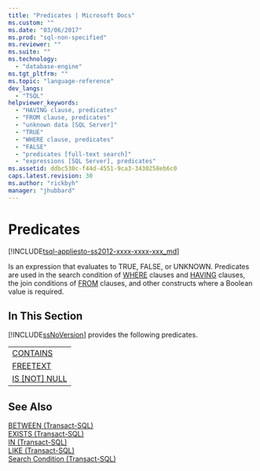 ```yaml
---
title: "Predicates | Microsoft Docs"
ms.custom: ""
ms.date: "03/06/2017"
ms.prod: "sql-non-specified"
ms.reviewer: ""
ms.suite: ""
ms.technology: 
  - "database-engine"
ms.tgt_pltfrm: ""
ms.topic: "language-reference"
dev_langs: 
  - "TSQL"
helpviewer_keywords: 
  - "HAVING clause, predicates"
  - "FROM clause, predicates"
  - "unknown data [SQL Server]"
  - "TRUE"
  - "WHERE clause, predicates"
  - "FALSE"
  - "predicates [full-text search]"
  - "expressions [SQL Server], predicates"
ms.assetid: ddbc530c-f44d-4551-9ca3-3430258eb6c0
caps.latest.revision: 30
ms.author: "rickbyh"
manager: "jhubbard"
---
```

# Predicates
[!INCLUDE[tsql-appliesto-ss2012-xxxx-xxxx-xxx_md](../../integration-services/system/stored-procedures/includes/tsql-appliesto-ss2012-xxxx-xxxx-xxx-md.md)]

  Is an expression that evaluates to TRUE, FALSE, or UNKNOWN. Predicates are used in the search condition of [WHERE](../../t-sql/queries/where-transact-sql.md) clauses and [HAVING](../../t-sql/queries/select-having-transact-sql.md) clauses, the join conditions of [FROM](../../t-sql/queries/from-transact-sql.md) clauses, and other constructs where a Boolean value is required.  
  
## In This Section  
 [!INCLUDE[ssNoVersion](../../advanced-analytics/r-services/includes/ssnoversion-md.md)] provides the following predicates.  
  
||  
|-|  
|[CONTAINS](../Topic/CONTAINS%20\(Transact-SQL\).md)|  
|[FREETEXT](../Topic/FREETEXT%20\(Transact-SQL\).md)|  
|[IS &#91;NOT&#93; NULL](../Topic/IS%20NULL%20\(Transact-SQL\).md)|  
  
## See Also  
 [BETWEEN &#40;Transact-SQL&#41;](../Topic/BETWEEN%20\(Transact-SQL\).md)   
 [EXISTS &#40;Transact-SQL&#41;](../Topic/EXISTS%20\(Transact-SQL\).md)   
 [IN &#40;Transact-SQL&#41;](../Topic/IN%20\(Transact-SQL\).md)   
 [LIKE &#40;Transact-SQL&#41;](../Topic/LIKE%20\(Transact-SQL\).md)   
 [Search Condition &#40;Transact-SQL&#41;](../../t-sql/queries/search-condition-transact-sql.md)  
  
  